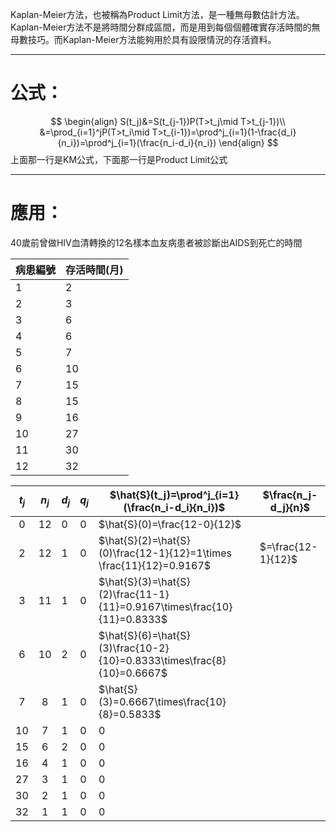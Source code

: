 Kaplan-Meier方法，也被稱為Product Limit方法，是一種無母數估計方法。Kaplan-Meier方法不是將時間分群成區間，而是用到每個個體確實存活時間的無母數技巧。而Kaplan-Meier方法能夠用於具有設限情況的存活資料。
- - -
# 公式：
$$
\begin{align}
S(t_j)&=S(t_{j-1})P(T>t_j\mid T>t_{j-1})\\
&=\prod_{i=1}^jP(T>t_i\mid T>t_{i-1})=\prod^j_{i=1}(1-\frac{d_i}{n_i})=\prod^j_{i=1}(\frac{n_i-d_i}{n_i})
\end{align}
$$
上面那一行是KM公式，下面那一行是Product Limit公式
- - -
# 應用：
40歲前曾做HIV血清轉換的12名樣本血友病患者被診斷出AIDS到死亡的時間

| 病患編號 | 存活時間(月) |
| ---- | ------- |
| 1    | 2       |
| 2    | 3       |
| 3    | 6       |
| 4    | 6       |
| 5    | 7       |
| 6    | 10      |
| 7    | 15      |
| 8    | 15      |
| 9    | 16      |
| 10   | 27      |
| 11   | 30      |
| 12   | 32      |


| $t_j$ | $n_j$ | $d_j$ | $q_j$ | $\hat{S}(t_j)=\prod^j_{i=1}(\frac{n_i-d_i}{n_i})$                       | $\frac{n_j-d_j}{n}$ |
| :---: | :---: | ----- | ----- | ----------------------------------------------------------------------- | ------------------- |
|   0   |  12   | 0     | 0     | $\hat{S}(0)=\frac{12-0}{12}$                                            |                     |
|   2   |  12   | 1     | 0     | $\hat{S}(2)=\hat{S}(0)\frac{12-1}{12}=1\times \frac{11}{12}=0.9167$     | $=\frac{12-1}{12}$  |
|   3   |  11   | 1     | 0     | $\hat{S}(3)=\hat{S}(2)\frac{11-1}{11}=0.9167\times\frac{10}{11}=0.8333$ |                     |
|   6   |  10   | 2     | 0     | $\hat{S}(6)=\hat{S}(3)\frac{10-2}{10}=0.8333\times\frac{8}{10}=0.6667$  |                     |
|   7   |   8   | 1     | 0     | $\hat{S}(3)=0.6667\times\frac{10}{8}=0.5833$                            |                     |
|  10   |   7   | 1     | 0     | 0                                                                       |                     |
|  15   |   6   | 2     | 0     | 0                                                                       |                     |
|  16   |   4   | 1     | 0     | 0                                                                       |                     |
|  27   |   3   | 1     | 0     | 0                                                                       |                     |
|  30   |   2   | 1     | 0     | 0                                                                       |                     |
|  32   |   1   | 1     | 0     | 0                                                                       |                     |

